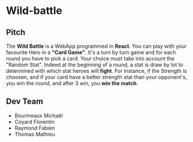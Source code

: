 # Wild-battle

## Pitch

The **Wild Battle** is a WebApp programmed in **React**. You can play with your favourite Hero in a **"Card Game"**. It's a turn by turn game and for each round you have to pick a card. Your choice must take into account the "Random Stat". Indeed at the beginning of a round, a stat is draw by lot to determined with which stat heroes will **fight**. For instance, if the Strength is choosen, and if your card have a better strength stat than your opponent's, you win the round, and after 3 win, you **win the match**.

## Dev Team

* Bourmeaux Michaël
* Coyard Florentin
* Raymond Fabien
* Thomas Mathieu